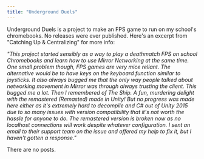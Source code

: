 ```yaml
---
title: "Underground Duels"
---
```


Underground Duels is a project to make an FPS game to run on my school's chromebooks. No releases were ever published. Here's an excerpt from "Catching Up & Centralizing" for more info: 

*"This project started sensibly as a way to play a deathmatch FPS on school Chromebooks and learn how to use Mirror Networking at the same time. One small problem though, FPS games are very mice reliant. The alternative would be to have keys on the keyboard function similar to joysticks. It also always bugged me that the only way people talked about networking movement in Mirror was through always trusting the client. This bugged me a lot. Then I remembered of The Ship. A fun, murdering delight with the remastered (Remasted) made in Unity! But no progress was made here either as it's extremely hard to decompile and C# out of Unity 2015 due to so many issues with version compatibility that it's not worth the hassle for anyone to do. The remastered version is broken now as no localhost connections will work despite whatever configuration. I sent an email to their support team on the issue and offered my help to fix it, but I haven't gotten a response."*

There are no posts.
